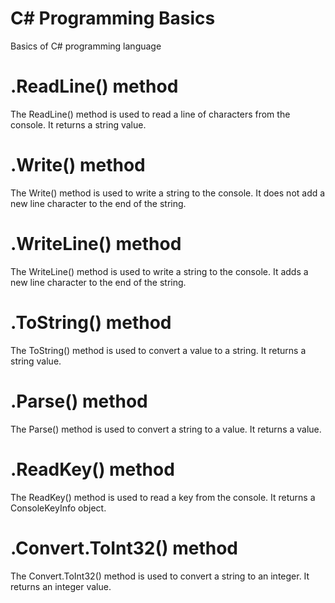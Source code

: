 # C# Programming Basics

Basics of C# programming language

# .ReadLine() method

The ReadLine() method is used to read a line of characters from the console. It returns a string value.

# .Write() method

The Write() method is used to write a string to the console. It does not add a new line character to the end of the string.

# .WriteLine() method

The WriteLine() method is used to write a string to the console. It adds a new line character to the end of the string.

# .ToString() method

The ToString() method is used to convert a value to a string. It returns a string value.

# .Parse() method

The Parse() method is used to convert a string to a value. It returns a value.

# .ReadKey() method

The ReadKey() method is used to read a key from the console. It returns a ConsoleKeyInfo object.

# .Convert.ToInt32() method

The Convert.ToInt32() method is used to convert a string to an integer. It returns an integer value.
